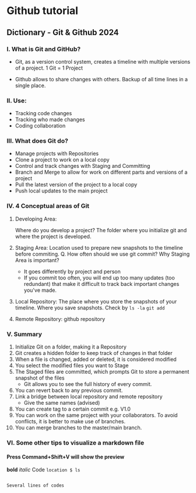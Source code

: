 # Github tutorial 
## Dictionary - Git & Github 2024

### I. What is Git and GitHub?

- Git, as a version control system, creates a timeline with multiple versions of a project. 1 Git = 1 Project

- Github allows to share changes with others. Backup of all time lines in a single place. 

### II. Use:
- Tracking code changes
- Tracking who made changes
- Coding collaboration

### III. What does Git do?

- Manage projects with Repositories
- Clone a project to work on a local copy
- Control and track changes with Staging and Committing
- Branch and Merge to allow for work on different parts and versions of a project
- Pull the latest version of the project to a local copy
- Push local updates to the main project

### IV. 4 Conceptual areas of Git

1. Developing Area:

    Where do you develop a project? The folder where you initialize git and where the project is developed.

2. Staging Area:
    Location used to prepare new snapshots to the timeline before commiting. 
    Q. How often should we use git commit? Why Staging Area is important?
    -   It goes differently by project and person
    -   If you commit too often, you will end up too many updates (too redundant) that make it difficult to track back important changes you've made.

3. Local Repository:
    The place where you store the snapshots of your timeline. 
    Where you save snapshots. Check by `ls -la`
    `git add` 

4. Remote Repository: github repository


### V. Summary
1. Initialize Git on a folder, making it a Repository
2. Git creates a hidden folder to keep track of changes in that folder
3. When a file is changed, added or deleted, it is considered modified
4. You select the modified files you want to Stage
5. The Staged files are committed, which prompts Git to store a permanent snapshot of the files
    - Git allows you to see the full history of every commit.
6. You can revert back to any previous commit.
7. Link a bridge between local repository and remote repository
    - Give the same names (advised)
8. You can create tag to a certain commit e.g. V1.0
9. You can work on the same project with your collaborators. To avoid conflicts, it is better to make use of branches.
10. You can merge branches to the master/main branch.


### VI. Some other tips to visualize a markdown file
#### Press Command+Shift+V will show the preview
**bold**
*italic*
Code `location $ ls`
```

Several lines of codes

```
